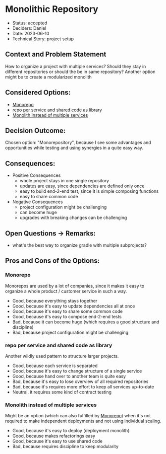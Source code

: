 # Monolithic Repository

- Status: accepted
- Deciders: Daniel
- Date: 2023-06-10
- Technical Story: project setup

## Context and Problem Statement

How to organize a project with multiple services? Should they stay in different repositories or should the be in same
repository? Another option might be to create a modularized monolith

## Considered Options:

- [Monorepo](#monorepo)
- [repo per service and shared code as library](#repo-per-service-and-shared-code-as-library)
- [Monolith instead of multiple services](#monolith-instead-of-multiple-services)

## Decision Outcome:

Chosen option: "Monorepository",
because I see some advantages and opportunities while testing and using synergies in a quite easy way.

## Consequences:

- Positive Consequences
    - whole project stays in one single repository
    - updates are easy, since dependencies are defined only once
    - easy to build end-2-end test, since it is simple composing functions
    - easy to share common code
- Negative Consequences
    - project configuration might be challenging
    - can become huge
    - upgrades with breaking changes can be challenging

## Open Questions -> Remarks:

- what's the best way to organize gradle with multiple subprojects?

## Pros and Cons of the Options:

### Monorepo

Monorepos are used by a lot of companies, since it makes it easy to organize a whole product / customer service in such
a way.

- Good, because everything stays together
- Good, because it's easy to update dependencies all at once
- Good, because it's easy to share some common code
- Good, because it's easy to compose end-2-end tests
- Bad, because it can become huge (which requires a good structure and discipline)
- Bad, because project configuration might be challenging

### repo per service and shared code as library

Another wildly used pattern to structure larger projects.

- Good, because each service is separated
- Good, because it's easy to change structure of a single service
- Good, because hand over to another team is quite easy
- Bad, because it's easy to lose overview of all required repositories
- Bad, because it's requires more effort to keep all services up-to-date
- Neutral, it requires some kind of contract testing

### Monolith instead of multiple services

Might be an option (which can also fulfilled by [Monorepo](#monorepo)) when it's not required to make independent
deployments and not using individual scaling.

- Good, because it's easy to deploy (deployment monolith)
- Good, because makes refactorings easy
- Good, because it's easy to use shared code
- Bad, because requires discipline to keep modularity
